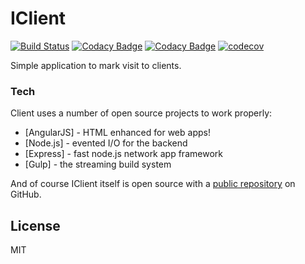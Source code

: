 # IClient

[![Build Status](https://travis-ci.org/GabrielDeveloper/iclient.svg?branch=master)](https://travis-ci.org/GabrielDeveloper/iclient)
[![Codacy Badge](https://api.codacy.com/project/badge/Grade/93364e7bc8054a9ba67f74b86c8e248e)](https://www.codacy.com/app/GabrielDeveloper/iclient?utm_source=github.com&amp;utm_medium=referral&amp;utm_content=GabrielDeveloper/iclient&amp;utm_campaign=Badge_Grade)
[![Codacy Badge](https://api.codacy.com/project/badge/Coverage/93364e7bc8054a9ba67f74b86c8e248e)](https://www.codacy.com/app/GabrielDeveloper/iclient?utm_source=github.com&amp;utm_medium=referral&amp;utm_content=GabrielDeveloper/iclient&amp;utm_campaign=Badge_Coverage)
[![codecov](https://codecov.io/gh/GabrielDeveloper/iclient/branch/master/graph/badge.svg)](https://codecov.io/gh/GabrielDeveloper/iclient)


 Simple application to mark visit to clients.

### Tech

 Client uses a number of open source projects to work properly:

* [AngularJS] - HTML enhanced for web apps!
* [Node.js] - evented I/O for the backend
* [Express] - fast node.js network app framework 
* [Gulp] - the streaming build system

And of course IClient itself is open source with a [public repository][iclient]
 on GitHub.

License
----

MIT

[iclient]: <https://github.com/GabrielDeveloper/iclient>
